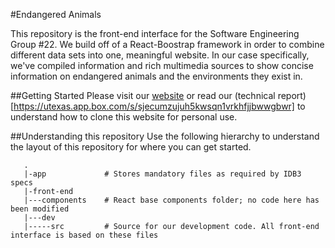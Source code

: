#Endangered Animals

This repository is the front-end interface for the Software Engineering Group #22. We build off of a React-Boostrap framework in order to combine different data sets into one, meaningful website. In our case specifically, we've compiled information and rich multimedia sources to show concise information on endangered animals and the environments they exist in.

##Getting Started
Please visit our [website](http://www.endangered-animals.me) or read our (technical report)[https://utexas.app.box.com/s/sjecumzujuh5kwsqn1vrkhfjjbwwgbwr] to understand how to clone this website for personal use.

##Understanding this repository
Use the following hierarchy to understand the layout of this repository for where you can get started.

```
   .
   |-app             # Stores mandatory files as required by IDB3 specs
   |-front-end
   |---components    # React base components folder; no code here has been modified
   |---dev
   |-----src         # Source for our development code. All front-end interface is based on these files
```
